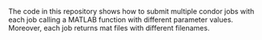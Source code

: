The code in this repository shows how to submit multiple condor jobs with each 
job calling a MATLAB function with different parameter values. Moreover, each
job returns mat files with different filenames.